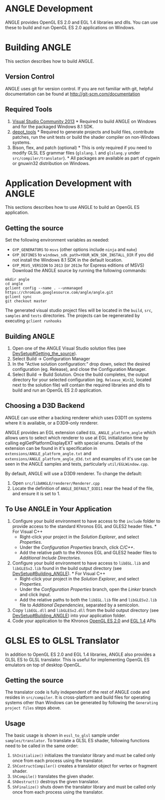 # ANGLE Development #

ANGLE provides OpenGL ES 2.0 and EGL 1.4 libraries and dlls.  You can use these to build and run OpenGL ES 2.0 applications on Windows.

# Building ANGLE #
This section describes how to build ANGLE.

## Version Control ##
ANGLE uses git for version control. If you are not familiar with git, helpful documentation can be found at http://git-scm.com/documentation

## Required Tools ##
  1. [Visual Studio Community 2013](http://www.visualstudio.com/downloads/download-visual-studio-vs)
    * Required to build ANGLE on Windows and for the packaged Windows 8.1 SDK.
  1. [depot\_tools](http://dev.chromium.org/developers/how-tos/install-depot-tools)
    * Required to generate projects and build files, contribute patches, run the unit tests or build the shader compiler on non-Windows systems.
  1. Bison, flex, and patch (optional)
    * This is only required if you need to modify GLSL ES grammar files (`glslang.l` and `glslang.y` under `src/compiler/translator`).
    * All packages are available as part of cygwin or gnuwin32 distribution on Windows.

# Application Development with ANGLE #
This sections describes how to use ANGLE to build an OpenGL ES application.

## Getting the source ##
Set the following environment variables as needed:
  * `GYP_GENERATORS` to `msvs` (other options include `ninja` and `make`)
  * `GYP_DEFINES` to `windows_sdk_path=YOUR_WIN_SDK_INSTALL_DIR` if you did not install the Windows 8.1 SDK in the default location.
  * `GYP_MSVS_VERSION` to `2013` (or `2013e` for Express editions of MSVS)
Download the ANGLE source by running the following commands:
```
mkdir angle
cd angle
gclient config --name . --unmanaged https://chromium.googlesource.com/angle/angle.git
gclient sync
git checkout master
```
The generated visual studio project files will be located in the `build`, `src`, `samples` and `tests` directories.  The projects can be regenerated by executing
`gclient runhooks`

## Building ANGLE ##
  1. Open one of the ANGLE Visual Studio solution files (see [DevSetup#Getting\_the\_source](DevSetup#Getting_the_source.md)).
  1. Select Build -> Configuration Manager
  1. In the "Active solution configuration:" drop down, select the desired configuration (eg. Release), and close the Configuration Manager.
  1. Select Build -> Build Solution.
Once the build completes, the output directory for your selected configuration (eg. `Release_Win32`, located next to the solution file) will contain the required libraries and dlls to build and run an OpenGL ES 2.0 application.

## Choosing a D3D Backend ##
ANGLE can use either a backing renderer which uses D3D11 on systems where it is available, or a D3D9-only renderer.

ANGLE provides an EGL extension called `EGL_ANGLE_platform_angle` which allows uers to select which renderer to use at EGL initialization time by calling eglGetPlatformDisplayEXT with special enums. Details of the extension can be found in it's specification in `extensions/ANGLE_platform_angle.txt` and `extensions/ANGLE_platform_angle_d3d.txt` and examples of it's use can be seen in the ANGLE samples and tests, particularly `util/EGLWindow.cpp`.

By default, ANGLE will use a D3D9 renderer. To change the default:
  1. Open `src/libANGLE/renderer/Renderer.cpp`
  1. Locate the definition of `ANGLE_DEFAULT_D3D11` near the head of the file, and ensure it is set to 1.

## To Use ANGLE in Your Application ##
  1. Configure your build environment to have access to the `include` folder to provide access to the standard Khronos EGL and GLES2 header files.
    * For Visual C++
      * Right-click your project in the _Solution Explorer_, and select _Properties_.
      * Under the _Configuration Properties_ branch, click _C/C++_.
      * Add the relative path to the Khronos EGL and GLES2 header files to _Additional Include Directories_.
  1. Configure your build environment to have access to `libEGL.lib` and `libGLESv2.lib` found in the build output directory (see [DevSetup#Building\_ANGLE](DevSetup#Building_ANGLE.md)).
    * For Visual C++
      * Right-click your project in the _Solution Explorer_, and select _Properties_.
      * Under the _Configuration Properties_ branch, open the _Linker_ branch and click _Input_.
      * Add the relative paths to both the `libEGL.lib` file and `libGLESv2.lib` file to _Additional Dependencies_, separated by a semicolon.
  1. Copy `libEGL.dll` and `libGLESv2.dll` from the build output directory (see [DevSetup#Building\_ANGLE](DevSetup#Building_ANGLE.md)) into your application folder.
  1. Code your application to the Khronos [OpenGL ES 2.0](http://www.khronos.org/registry/gles/) and [EGL 1.4](http://www.khronos.org/registry/egl/) APIs

# GLSL ES to GLSL Translator #
In addition to OpenGL ES 2.0 and EGL 1.4 libraries, ANGLE also provides a GLSL ES to GLSL translator. This is useful for implementing OpenGL ES emulators on top of desktop OpenGL.

## Getting the source ##
The translator code is fully independent of the rest of ANGLE code and resides in `src/compiler`.  It is cross-platform and build files for operating systems other than Windows can be generated by following the `Generating project files` steps above.

## Usage ##
The basic usage is shown in `essl_to_glsl` sample under `samples/translator`. To translate a GLSL ES shader, following functions need to be called in the same order:
  1. `ShInitialize()` initializes the translator library and must be called only once from each process using the translator.
  1. `ShContructCompiler()` creates a translator object for vertex or fragment shader.
  1. `ShCompile()` translates the given shader.
  1. `ShDestruct()` destroys the given translator.
  1. `ShFinalize()` shuts down the translator library and must be called only once from each process using the translator.